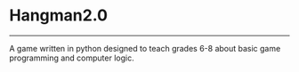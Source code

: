 # Hangman2.0
---
A game written in python designed to teach grades 6-8 about basic game programming and computer logic.
